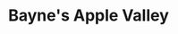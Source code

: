 ---
title: "Bayne's Apple Valley"
url: /freeland/baynes-apple-valley-midland-road/
shop: general
---